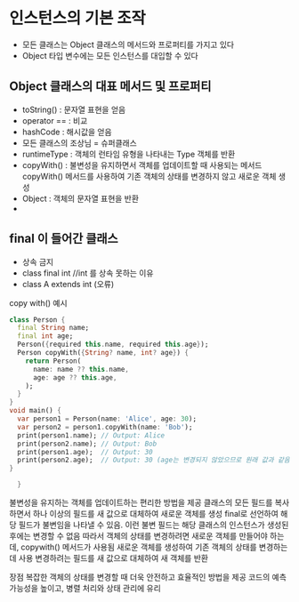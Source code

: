 # 인스턴스의 기본 조작
- 모든 클래스는 Object 클래스의 메서드와 프로퍼티를 가지고 있다
- Object 타입 변수에는 모든 인스턴스를 대입할 수 있다

## Object 클래스의 대표 메서드 및 프로퍼티
- toString() : 문자열 표현을 얻음
- operator == : 비교
- hashCode : 해시값을 얻음
- 모든 클래스의 조상님 = 슈퍼클래스
- runtimeType : 객체의 런타임 유형을 나타내는 Type 객체를 반환
- copyWith() : 불변성을 유지하면서 객체를 업데이트할 때 사용되는 메서드 copyWith() 메서드를 사용하여 기존 객체의 상태를 변경하지 않고 새로운 객체 생성
- Object : 객체의 문자열 표현을 반환
- 
## final 이 들어간 클래스
- 상속 금지
- class final int                      //int 를 상속 못하는 이유
- class A extends int (오류)



copy with() 예시
```dart
class Person {
  final String name;
  final int age;
  Person({required this.name, required this.age});
  Person copyWith({String? name, int? age}) {
    return Person(
      name: name ?? this.name,
      age: age ?? this.age,
    );
  }
}
void main() {
  var person1 = Person(name: 'Alice', age: 30);
  var person2 = person1.copyWith(name: 'Bob');
  print(person1.name); // Output: Alice
  print(person2.name); // Output: Bob
  print(person1.age);  // Output: 30
  print(person2.age);  // Output: 30 (age는 변경되지 않았으므로 원래 값과 같음)
}

  }
```
불변성을 유지하는 객체를 업데이트하는 편리한 방법을 제공
클래스의 모든 필드를 복사하면서 하나 이상의 필드를 새 값으로 대체하여 새로운 객체를 생성
final로 선언하여 해당 필드가 불변임을 나타낼 수 있음. 이런 불변 필드는 해당 클래스의 인스턴스가 생성된 후에는 변경할 수 없음
따라서 객체의 상태를 변경하려면 새로운 객체를 만들어야 하는데, copywith() 메서드가 사용됨
새로운 객체를 생성하여 기존 객체의 상태를 변경하는데 사용
변경하려는 필드를 새 값으로 대체하여 새 객체를 반환

장점
복잡한 객체의 상태를 변경할 때 더욱 안전하고 효율적인 방법을 제공
코드의 예측 가능성을 높이고, 병렬 처리와 상태 관리에 유리
